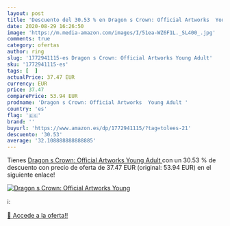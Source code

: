 ```yaml
---
layout: post
title: 'Descuento del 30.53 % en Dragon s Crown: Official Artworks  Young'
date: 2020-08-29 16:26:50
image: 'https://m.media-amazon.com/images/I/51ea-WZ6F1L._SL400_.jpg'
comments: true
category: ofertas
author: ring
slug: '1772941115-es Dragon s Crown: Official Artworks Young Adult'
sku: '1772941115-es'
tags: [  ]
actualPrice: 37.47 EUR
currency: EUR
price: 37.47
comparePrice: 53.94 EUR
prodname: 'Dragon s Crown: Official Artworks  Young Adult '
country: 'es'
flag: '🇪🇸'
brand: ''
buyurl: 'https://www.amazon.es/dp/1772941115/?tag=tolees-21'
descuento: '30.53'
average: '32.108888888888885'
---
```


Tienes [Dragon s Crown: Official Artworks  Young Adult ](https://www.amazon.es/dp/1772941115/?tag=tolees-21) con un 30.53 % de descuento con precio de oferta de 37.47 EUR (original: 53.94 EUR) en el siguiente enlace!

[![Dragon s Crown: Official Artworks  Young](https://m.media-amazon.com/images/I/51ea-WZ6F1L._SL400_.jpg)](https://www.amazon.es/dp/1772941115/?tag=tolees-21)

ℹ️:


[🛒 Accede a la oferta!!](https://www.amazon.es/dp/1772941115/?tag=tolees-21)

